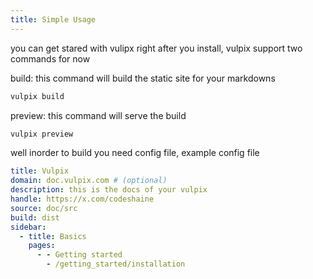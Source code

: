```yaml
---
title: Simple Usage
---
```

you can get stared with vulipx right after you install, vulpix support two commands for now

build: this command will build the static site for your markdowns
```bash
vulpix build
```

preview: this command will serve the build
```bash
vulpix preview
```

well inorder to build you need config file,
example config  file
```yaml
title: Vulpix
domain: doc.vulpix.com # (optional)
description: this is the docs of your vulpix
handle: https://x.com/codeshaine
source: doc/src
build: dist
sidebar:
  - title: Basics
    pages:
      - - Getting started
        - /getting_started/installation
```
